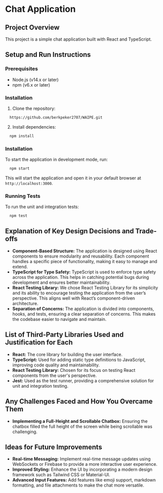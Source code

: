 # Chat Application

## Project Overview

This project is a simple chat application built with React and TypeScript.

## Setup and Run Instructions

### Prerequisites

- Node.js (v14.x or later)
- npm (v6.x or later)

### Installation

1. Clone the repository:
```bash
  https://github.com/berkpeker2707/WAIPE.git
```

2. Install dependencies:
```bash
  npm install
```

### Installation

To start the application in development mode, run:
```bash
  npm start
```
This will start the application and open it in your default browser at `http://localhost:3000`.

### Running Tests

To run the unit and integration tests:
```bash
  npm test
```

## Explanation of Key Design Decisions and Trade-offs

- **Component-Based Structure:** The application is designed using React components to ensure modularity and reusability. Each component handles a specific piece of functionality, making it easy to manage and extend.
- **TypeScript for Type Safety:** TypeScript is used to enforce type safety across the application. This helps in catching potential bugs during development and ensures better maintainability.
- **React Testing Library:** We chose React Testing Library for its simplicity and its ability to encourage testing the application from the user’s perspective. This aligns well with React’s component-driven architecture.
- **Separation of Concerns:** The application is divided into components, hooks, and tests, ensuring a clear separation of concerns. This makes the codebase easier to navigate and maintain.

## List of Third-Party Libraries Used and Justification for Each

- **React:** The core library for building the user interface.
- **TypeScript:** Used for adding static type definitions to JavaScript, improving code quality and maintainability.
- **React Testing Library:** Chosen for its focus on testing React components from the user's perspective.
- **Jest:** Used as the test runner, providing a comprehensive solution for unit and integration testing.

## Any Challenges Faced and How You Overcame Them

- **Implementing a Full-Height and Scrollable Chatbox:** Ensuring the chatbox filled the full height of the screen while being scrollable was challenging.

## Ideas for Future Improvements

- **Real-time Messaging:** Implement real-time message updates using WebSockets or Firebase to provide a more interactive user experience.
- **Improved Styling:** Enhance the UI by incorporating a modern design framework such as Tailwind CSS or Material-UI.
- **Advanced Input Features:** Add features like emoji support, markdown formatting, and file attachments to make the chat more versatile.
